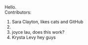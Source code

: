 Hello.
<br>
Contributors:
<br>
1. Sara Clayton, likes cats and GitHub
2. <br>
2. joyce lau, does this work?
3. Krysta Levy hey guys
